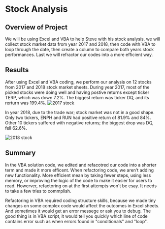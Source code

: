 # Stock Analysis

## Overview of Project
  
  We will be using Excel and VBA to help Steve with his stock analysis. we will collect stock market data from year 2017 and 2018, then code with VBA to loop through the date, then create a column to compare both years stock performances. Last we will refractor our codes into a more efficient way.
## Results
  
  After using Excel and VBA coding, we perform our analysis on 12 stocks from 2017 and 2018 stock market sheets. During year 2017, most of the picked stocks were doing well and having postive returns except ticker TERP, which was down 7.2%. The biggest return was ticker DQ, and its rerturn was 199.4%.
  ![2017 stock](https://user-images.githubusercontent.com/92561493/140664566-292ce0b8-1fd1-49e0-93c0-d72d729f6438.PNG)
  
  In year 2018, due to the trade war; stock market was not in a good shape. Only two tickers, ENPH and RUN had positive return of 81.9% and 84%. Other 10 tickers suffered with negative returns; the biggest drop was DQ, fell 62.6%. 

  ![2018 stock](https://user-images.githubusercontent.com/92561493/140664763-820dea50-4e30-4c24-b288-2b38436316d8.PNG)

## Summary

  In the VBA solution code, we edited and refacotred our code into a shorter term and made it more efficent. When refactoring code, we aren't adding new functionality. More efficient mean by taking fewer steps, using less memory, or improving the logic of the code to make it easier for users to read. Howerver, refactoring on at the first attempts won't be esay. It needs to take a few tries to commplish.


  Refactoring in VBA required coding structure skills, because we made tiny changes on some complex code would affect the outcomes in Excel sheets. And sometimes it would get an error messege or ask you to debug. The good thing is in VBA script, it would tell you quickly which line of code contains error such as when errors found in "conditionals" and "loop".
